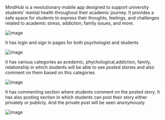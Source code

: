 MindHub is a revolutionary mobile app designed to support university students' mental health throughout their academic journey.
It provides a safe space for students to express their thoughts, feelings, 
and challenges related to academic stress, addiction, family issues, and more.



![image](https://github.com/etsuamb/Hackaton_project/assets/150803173/fc5fae5e-b324-4faa-bb0a-566b01de6f3c)



It has login and sign in pages for both psychologist and students


![image](https://github.com/etsuamb/Hackaton_project/assets/150803173/03e5946d-d50a-43c2-b1c1-2cc30ece0409)


It has various categories as acedemic, phychological,addiction, family, relationship in which students will be able to see posted stories
and also comment on them based on this categories



![image](https://github.com/etsuamb/Hackaton_project/assets/150803173/47cbdc11-ad5e-4f77-b4ae-33d7e7f83fb5)



It has commenting section where students comment on the posted story. It has also posting section in which students can post
their story either privately or publicly. And the private post will be seen anonymously.




![image](https://github.com/etsuamb/Hackaton_project/assets/150803173/278a0a9f-761f-4244-a7fc-1780c5bf906a)







